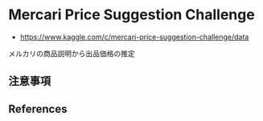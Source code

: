 # Mercari Price Suggestion Challenge

- https://www.kaggle.com/c/mercari-price-suggestion-challenge/data

メルカリの商品説明から出品価格の推定


## 注意事項



## References




